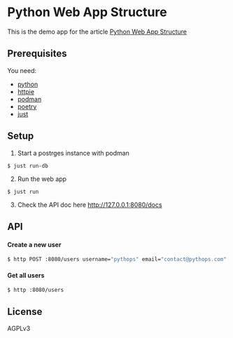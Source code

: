 # Python Web App Structure

This is the demo app for the article [Python Web App Structure](https://pythops.com/post/python-web-app-structure.html)

## Prerequisites

You need:

- [python](https://www.python.org/)
- [httpie](https://github.com/httpie)
- [podman](https://github.com/containers/podman)
- [poetry](https://github.com/python-poetry/poetry)
- [just](https://github.com/casey/just)

## Setup

1. Start a postrges instance with podman

```shell
$ just run-db
```

2. Run the web app

```shell
$ just run

```

3. Check the API doc here http://127.0.0.1:8080/docs

## API

#### Create a new user

```bash
$ http POST :8080/users username="pythops" email="contact@pythops.com"
```

#### Get all users

```shell
$ http :8080/users

```

## License

AGPLv3
